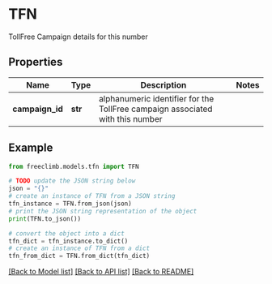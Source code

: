 # TFN

TollFree Campaign details for this number

## Properties

Name | Type | Description | Notes
------------ | ------------- | ------------- | -------------
**campaign_id** | **str** | alphanumeric identifier for the TollFree campaign associated with this number | 

## Example

```python
from freeclimb.models.tfn import TFN

# TODO update the JSON string below
json = "{}"
# create an instance of TFN from a JSON string
tfn_instance = TFN.from_json(json)
# print the JSON string representation of the object
print(TFN.to_json())

# convert the object into a dict
tfn_dict = tfn_instance.to_dict()
# create an instance of TFN from a dict
tfn_from_dict = TFN.from_dict(tfn_dict)
```
[[Back to Model list]](../README.md#documentation-for-models) [[Back to API list]](../README.md#documentation-for-api-endpoints) [[Back to README]](../README.md)


